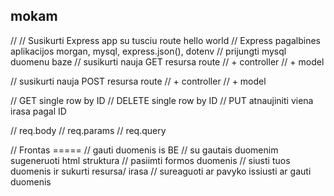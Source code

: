 ## mokam

//
// Susikurti Express app su tusciu route hello world
// Express pagalbines aplikacijos morgan, mysql, express.json(), dotenv
// prijungti mysql duomenu baze
// susikurti nauja GET resursa route
// + controller
// + model

// susikurti nauja POST resursa route
// + controller
// + model

// GET single row by ID
// DELETE single row by ID
// PUT atnaujiniti viena irasa pagal ID

// req.body
// req.params
// req.query

// Frontas =====
// gauti duomenis is BE
// su gautais duomenim sugeneruoti html struktura
// pasiimti formos duomenis
// siusti tuos duomenis ir sukurti resursa/ irasa
// sureaguoti ar pavyko issiusti ar gauti duomenis
